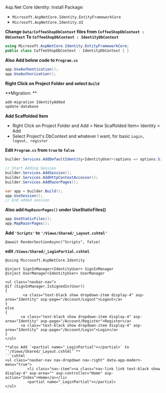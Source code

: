 Asp.Net Core Identity:
Install Package:
- `Microsoft.AspNetCore.Identity.EntityFrameworkCore`
- `Microsoft.AspNetCore.Identity.UI`

**Change `Data/CoffeeShopDbContext` files from `CoffeeShopDbContext : DbContext` To `CoffeeShopDbContext : IdentityDbContext`**
```C#
using Microsoft.AspNetCore.Identity.EntityFrameworkCore;
public class CoffeeShopDbContext : IdentityDbContext { }
```
**Also Add below code to `Program.cs`**
```C#
app.UseAuthentication();
app.UseAuthorization();
```

**Right Click on Project Folder and select `Build`**

**Migration: **
```C#
add-migration IdentityAdded
update-database
```

**Add Scaffolded Item**
- Right Click on Project Folder and Add > New Scaffolded Item> Identity > Add
- Select Project's DbContext and whatever I want, for basic `Login, logout, register`

**Edit `Program.cs` from `true` to `false`**
```C#
builder.Services.AddDefaultIdentity<IdentityUser>(options => options.SignIn.RequireConfirmedAccount = false).AddEntityFrameworkStores<CoffeeShopDbContext>();

// Start Adding Session
builder.Services.AddSession();
builder.Services.AddHttpContextAccessor();
builder.Services.AddRazorPages();

var app = builder.Build();
app.UseSession();
// End added session
```
**Also add `MapRazorPages()` under UseStaticFiles()**
```c#
app.UseStaticFiles();
app.MapRazorPages();
```
**Add `'Scripts'` to `'/Views/Shared/_Layout.cshtml'`**
```cshtml
@await RenderSectionAsync("Scripts", false)
```
**edit `/Views/Shared/_LoginPartial.cshtml`**
```cshtml
@using Microsoft.AspNetCore.Identity

@inject SignInManager<IdentityUser> SignInManager
@inject UserManager<IdentityUser> UserManager

<ul class="navbar-nav">
@if (SignInManager.IsSignedIn(User))
{
        <a class="text-black show dropdown-item display-4" asp-area="Identity" asp-page="/Account/Logout">Logout</a>
}
else
{
       <a class="text-black show dropdown-item display-4" asp-area="Identity" asp-page="/Account/Register">Register</a>
       <a class="text-black show dropdown-item display-4" asp-area="Identity" asp-page="/Account/Login">Login</a>
}
</ul>

**also Add `<partial name="_LoginPartial"></partial>` to `'/Views/Shared/_Layout.cshtml'`**
```cshtml
<ul class="navbar-nav nav-dropdown nav-right" data-app-modern-menu="true">
          <li class="nav-item"><a class="nav-link link text-black show display-4" asp-area="" asp-controller="Home" asp-action="Index">Home</a></li>
          <partial name="_LoginPartial"></partial>
</ul>
```

